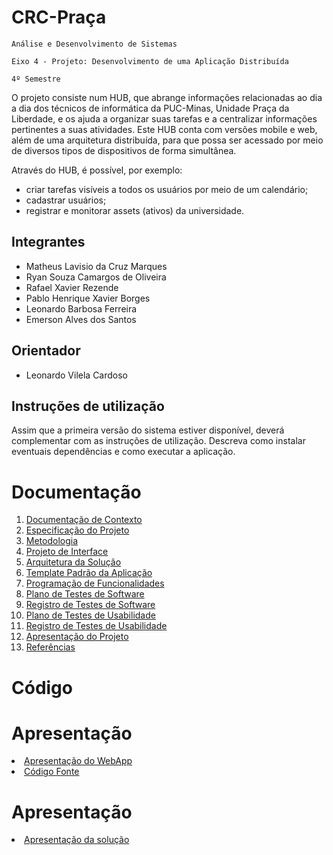 # CRC-Praça

`Análise e Desenvolvimento de Sistemas`

`Eixo 4 - Projeto: Desenvolvimento de uma Aplicação Distribuída`

`4º Semestre`

O projeto consiste num HUB, que abrange informações relacionadas ao dia a dia dos técnicos de informática da PUC-Minas, Unidade Praça da Liberdade, e os ajuda a organizar suas tarefas e a centralizar informações pertinentes a suas atividades. Este HUB conta com versões mobile e web, além de uma arquitetura distribuída, para que possa ser acessado por meio de diversos tipos de dispositivos de forma simultânea.

Através do HUB, é possível, por exemplo:
  - criar tarefas visíveis a todos os usuários por meio de um calendário;
  - cadastrar usuários;
  - registrar e monitorar assets (ativos) da universidade.

## Integrantes

* Matheus Lavisio da Cruz Marques
* Ryan Souza Camargos de Oliveira
* Rafael Xavier Rezende 
* Pablo Henrique Xavier Borges
* Leonardo Barbosa Ferreira
* Emerson Alves dos Santos

## Orientador

* Leonardo Vilela Cardoso

## Instruções de utilização

Assim que a primeira versão do sistema estiver disponível, deverá complementar com as instruções de utilização. Descreva como instalar eventuais dependências e como executar a aplicação.

# Documentação

<ol>
<li><a href="docs/01-Documentação de Contexto.md"> Documentação de Contexto</a></li>
<li><a href="docs/02-Especificação do Projeto.md"> Especificação do Projeto</a></li>
<li><a href="docs/03-Metodologia.md"> Metodologia</a></li>
<li><a href="docs/04-Projeto de Interface.md"> Projeto de Interface</a></li>
<li><a href="docs/05-Arquitetura da Solução.md"> Arquitetura da Solução</a></li>
<li><a href="docs/06-Template Padrão da Aplicação.md"> Template Padrão da Aplicação</a></li>
<li><a href="docs/07-Programação de Funcionalidades.md"> Programação de Funcionalidades</a></li>
<li><a href="docs/08-Plano de Testes de Software.md"> Plano de Testes de Software</a></li>
<li><a href="docs/09-Registro de Testes de Software.md"> Registro de Testes de Software</a></li>
<li><a href="docs/10-Plano de Testes de Usabilidade.md"> Plano de Testes de Usabilidade</a></li>
<li><a href="docs/11-Registro de Testes de Usabilidade.md"> Registro de Testes de Usabilidade</a></li>
<li><a href="docs/12-Apresentação do Projeto.md"> Apresentação do Projeto</a></li>
<li><a href="docs/13-Referências.md"> Referências</a></li>
</ol>

# Código

# Apresentação

<li><a href="https://www.youtube.com/watch?v=m2ENZ_7C8m8"> Apresentação do WebApp</a></li>

<li><a href="src/README.md"> Código Fonte</a></li>

# Apresentação

<li><a href="presentation/README.md"> Apresentação da solução</a></li>
